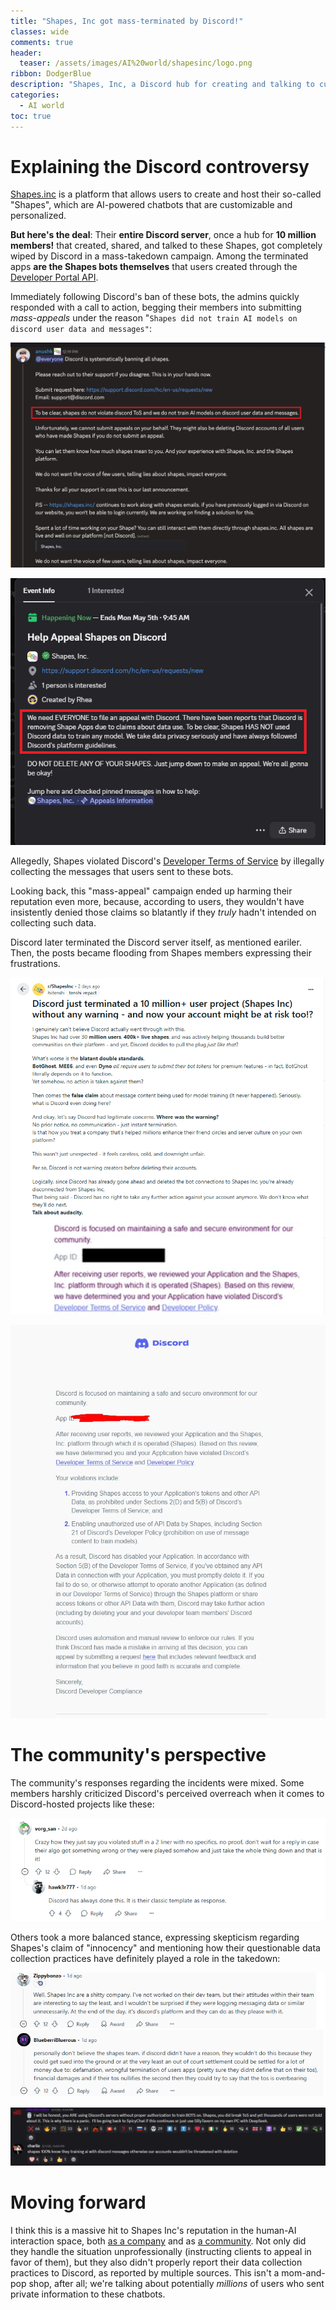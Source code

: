```yaml
---
title: "Shapes, Inc got mass-terminated by Discord!"
classes: wide
comments: true
header:
  teaser: /assets/images/AI%20world/shapesinc/logo.png
ribbon: DodgerBlue
description: "Shapes, Inc, a Discord hub for creating and talking to customized AI chatbots, just got terminated; and it doesn't look good. Quick rundown of the incident."
categories:
  - AI world
toc: true
---
```


# Explaining the Discord controversy

[Shapes.inc](https://shapes.inc/) is a platform that allows users to create and host their so-called "Shapes", which are AI-powered chatbots that are customizable and personalized.

**But here's the deal**: Their **entire Discord server**, once a hub for **10 million members!** that created, shared, and talked to these Shapes, got completely wiped by Discord in a mass-takedown campaign. Among the terminated apps **are the Shapes bots themselves** that users created through the [Developer Portal API](https://discord.com/developers/applications).


Immediately following Discord's ban of these bots, the admins quickly responded with a call to action, begging their members into submitting *mass-appeals* under the reason "`Shapes did not train AI models on discord user data and messages"`:

![Call to action](/assets/images/AI%20world/shapesinc/announcement.png)

![Shapes application termination](/assets/images/AI%20world/shapesinc/termination1.png)

Allegedly, Shapes violated Discord's [Developer Terms of Service](https://support-dev.discord.com/hc/en-us/articles/8562894815383-Discord-Developer-Terms-of-Service) by illegally collecting the messages that users sent to these bots.

Looking back, this "mass-appeal" campaign ended up harming their reputation even more, because, according to users, they wouldn't have insistently denied those claims so blatantly if they *truly* hadn't intended on collecting such data.

Discord later terminated the Discord server itself, as mentioned eariler. Then, the posts became flooding from Shapes members expressing their frustrations.

![Shapes application termination](/assets/images/AI%20world/shapesinc/post.png)


![Shapes application termination](/assets/images/AI%20world/shapesinc/termination.png)

# The community's perspective

The community's responses regarding the incidents were mixed. Some members harshly criticized Discord's perceived overreach when it comes to Discord-hosted projects like these:

![Reddit comment criticizing Discord over the takedown](/assets/images/AI%20world/shapesinc/comment.png)

Others took a more balanced stance, expressing skepticism regarding Shapes's claim of "innocency" and mentioning how their questionable data collection practices have definitely played a role in the takedown:

![Reddit comment defending Discord's actions](/assets/images/AI%20world/shapesinc/defend.png)

![Reddit comment defending Discord's actions](/assets/images/AI%20world/shapesinc/defend1.png)

# Moving forward

I think this is a massive hit to Shapes Inc's reputation in the human-AI interaction space, both [as a company](https://www.linkedin.com/company/shapesinc) and as [a community](https://discord.com/invite/shapes). Not only did they handle the situation unprofessionally (instructing clients to appeal in favor of them), but they also didn't properly report their data collection practices to Discord, as reported by multiple sources. This isn't a mom-and-pop shop, after all; we're talking about potentially *millions* of users who sent private information to these chatbots.

